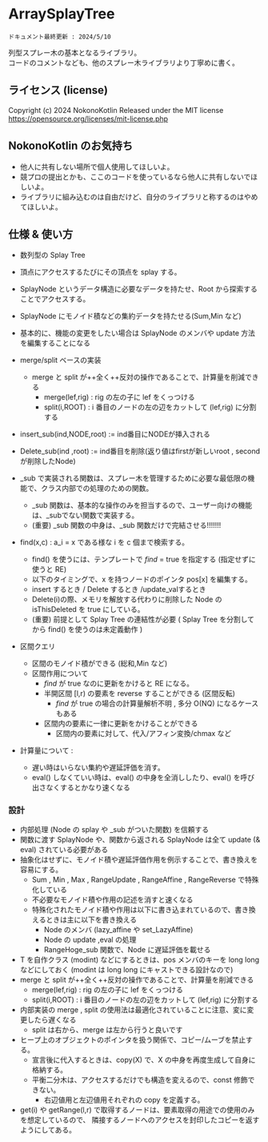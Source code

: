# ArraySplayTree
`ドキュメント最終更新 : 2024/5/10`

列型スプレー木の基本となるライブラリ。  
コードのコメントなども、他のスプレー木ライブラリより丁寧めに書く。   

## ライセンス (license)
Copyright (c) 2024 NokonoKotlin
Released under the MIT license
https://opensource.org/licenses/mit-license.php


## NokonoKotlin のお気持ち
- 他人に共有しない場所で個人使用してほしいよ。
- 競プロの提出とかも、ここのコードを使っているなら他人に共有しないでほしいよ。
- ライブラリに組み込むのは自由だけど、自分のライブラリと称するのはやめてほしいよ。



## 仕様 & 使い方
- 数列型の Splay Tree 
- 頂点にアクセスするたびにその頂点を splay する。
- SplayNode というデータ構造に必要なデータを持たせ、Root から探索することでアクセスする。
- SplayNode にモノイド積などの集約データを持たせる(Sum,Min など) 
- 基本的に、機能の変更をしたい場合は SplayNode のメンバや update 方法を編集することになる
- merge/split ベースの実装
    - merge と split が++全く++反対の操作であることで、計算量を削減できる
        - merge(lef,rig) : rig の左の子に lef をくっつける
        - split(i,ROOT) : i 番目のノードの左の辺をカットして (lef,rig) に分割する
- insert_sub(ind,NODE,root) := ind番目にNODEが挿入される
- Delete_sub(ind ,root) := ind番目を削除(返り値はfirstが新しいroot , secondが削除したNode)
-  _sub で実装される関数は、スプレー木を管理するために必要な最低限の機能で、クラス内部での処理のための関数。
    -  _sub 関数は、基本的な操作のみを担当するので、ユーザー向けの機能は、_subでない関数で実装する。
    - (重要)  _sub 関数の中身は、_sub 関数だけで完結させる!!!!!!!
- find(x,c) : a_i = x である様な i を c 個まで検索する。
    - find() を使うには、テンプレートで _find_ = true を指定する (指定せずに使うと RE)
    - 以下のタイミングで、x を持つノードのポインタ pos[x] を編集する。
    - insert するとき / Delete するとき /update_valするとき
    - Delete(i)の際、メモリを解放する代わりに削除した Node の isThisDeleted を true にしている。
    - (重要) 前提として Splay Tree の連結性が必要 ( Splay Tree を分割してから find() を使うのは未定義動作 )
    

- 区間クエリ
    - 区間のモノイド積ができる (総和,Min など)
    - 区間作用について
        - _find_ が true なのに更新をかけると RE になる。
        - 半開区間 [l,r) の要素を reverse することができる (区間反転)
            - _find_ が true の場合の計算量解析不明 , 多分 O(NQ) になるケースもある
        - 区間内の要素に一律に更新をかけることができる
            - 区間内の要素に対して、代入/アフィン変換/chmax など
- 計算量について :
    - 遅い時はいらない集約や遅延評価を消す。
    - eval() しなくていい時は、eval() の中身を全消ししたり、eval() を呼び出さなくするとかなり速くなる

### 設計
- 内部処理 (Node の splay や _sub がついた関数) を信頼する  
- 関数に渡す SplayNode や、関数から返される SplayNode は全て update (& eval) されている必要がある
- 抽象化はせずに、モノイド積や遅延評価作用を例示することで、書き換えを容易にする。  
    - Sum , Min , Max , RangeUpdate , RangeAffine , RangeReverse で特殊化している
    - 不必要なモノイド積や作用の記述を消すと速くなる  
    - 特殊化されたモノイド積や作用は以下に書き込まれているので、書き換えるときは主に以下を書き換える
        - Node のメンバ (lazy_affine や set_LazyAffine)
        - Node の update ,eval の処理
        - RangeHoge_sub 関数で、Node に遅延評価を載せる
- T を自作クラス (modint) などにするときは、pos メンバのキーを long long などにしておく 
        (modint は long long にキャストできる設計なので)
- merge と split が++全く++反対の操作であることで、計算量を削減できる
    - merge(lef,rig) : rig の左の子に lef をくっつける
    - split(i,ROOT) : i 番目のノードの左の辺をカットして (lef,rig) に分割する
- 内部実装の merge , split の使用法は最適化されていることに注意、変に変更したら遅くなる
    - split は右から、merge は左から行うと良いです
- ヒープ上のオブジェクトのポインタを扱う関係で、コピー/ムーブを禁止する。
    - 宣言後に代入するときは、copy(X) で、X の中身を再度生成して自身に格納する。
    - 平衡二分木は、アクセスするだけでも構造を変えるので、const 修飾できない。
        - 右辺値用と左辺値用それぞれの copy を定義する。
- get(i) や getRange(l,r) で取得するノードは、要素取得の用途での使用のみを想定しているので、 隣接するノードへのアクセスを封印したコピーを返すようにしてある。
